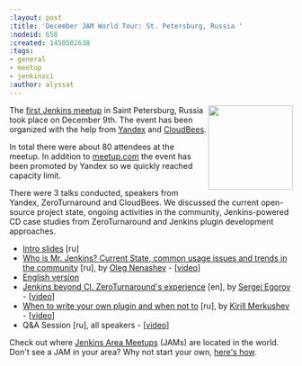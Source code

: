 ```yaml
---
:layout: post
:title: 'December JAM World Tour: St. Petersburg, Russia '
:nodeid: 658
:created: 1450502638
:tags:
- general
- meetup
- jenkinsci
:author: alyssat
---
```



<img src="/sites/default/files/images/stpetersburg-butler_0.jpeg" width="150" align="right"/>


The [first Jenkins meetup](https://www.meetup.com/St-Petersburg-Jenkins-Meetup/events/226875933/) in Saint Petersburg, Russia took place on December
9th. The event has been organized with the help from [Yandex](https://yandex.com/company/) and [CloudBees](https://www.cloudbees.com/).

In total there were about 80 attendees at the meetup. In addition to
[meetup.com](https://www.meetup.com/St-Petersburg-Jenkins-Meetup/events/226875933/)
the event has been promoted by Yandex so we quickly reached capacity limit.

There were 3 talks conducted, speakers from Yandex, ZeroTurnaround and
CloudBees. We discussed the current open-source project state, ongoing
activities in the community, Jenkins-powered CD case studies from
ZeroTurnaround and Jenkins plugin development approaches.



* [Intro slides](https://speakerdeck.com/onenashev/spb-jenkins-meetup-number-0-intro-slides) [ru]
* [Who is Mr. Jenkins? Current State, common usage issues and trends in the community](https://speakerdeck.com/onenashev/spb-jenkins-meetup-number-0-who-is-mr-jenkins) [ru], by [Oleg Nenashev](https://twitter.com/oleg_nenashev) -   \[[video](https://events.yandex.ru/lib/talks/3302/)\]
 * [English version](https://speakerdeck.com/onenashev/who-is-mr-jenkins-english-version)
* [Jenkins beyond CI. ZeroTurnaround's experience](https://speakerdeck.com/bsideup/spb-jenkins-meetup-number-0-jenkins-at-zeroturnaround) [en], by [Sergei Egorov](https://twitter.com/bsideup) - \[[video](https://events.yandex.ru/lib/talks/3304/)\]
* [When to write your own plugin and when not to](https://speakerdeck.com/lanwen/spb-jenkins-meetup-number-0-kak-nachat-pisat-plaghin-dlia-jenkins-i-koghda-etogho-nie-dielat) [ru], by [Kirill Merkushev](https://github.com/lanwen) - \[[video](https://events.yandex.ru/lib/talks/3305/)\]
* Q&A Session [ru], all speakers - \[[video](https://events.yandex.ru/lib/talks/3306/)\]


Check out where [Jenkins Area Meetups](https://www.meetup.com/pro/Jenkins/) (JAMs) are located in the world. Don't see a JAM in your area? Why not start your own, [here's how](https://wiki.jenkins.io/display/JENKINS/Jenkins+Area+Meetup).
